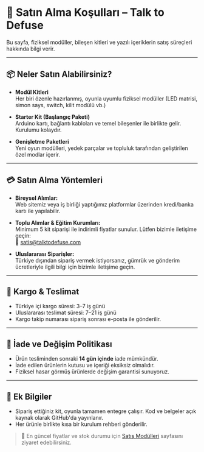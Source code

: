 # 🛒 Satın Alma Koşulları – Talk to Defuse

Bu sayfa, fiziksel modüller, bileşen kitleri ve yazılı içeriklerin satış süreçleri hakkında bilgi verir.

---

## 📦 Neler Satın Alabilirsiniz?

- **Modül Kitleri**  
  Her biri özenle hazırlanmış, oyunla uyumlu fiziksel modüller (LED matrisi, simon says, switch, kilit modülü vb.)

- **Starter Kit (Başlangıç Paketi)**  
  Arduino kartı, bağlantı kabloları ve temel bileşenler ile birlikte gelir. Kurulumu kolaydır.

- **Genişletme Paketleri**  
  Yeni oyun modülleri, yedek parçalar ve topluluk tarafından geliştirilen özel modlar içerir.

---

## 💳 Satın Alma Yöntemleri

- **Bireysel Alımlar:**  
  Web sitemiz veya iş birliği yaptığımız platformlar üzerinden kredi/banka kartı ile yapılabilir.

- **Toplu Alımlar & Eğitim Kurumları:**  
  Minimum 5 kit siparişi ile indirimli fiyatlar sunulur. Lütfen bizimle iletişime geçin:  
  📧 [satis@talktodefuse.com](mailto:satis@talktodefuse.com)

- **Uluslararası Siparişler:**  
  Türkiye dışından sipariş vermek istiyorsanız, gümrük ve gönderim ücretleriyle ilgili bilgi için bizimle iletişime geçin.

---

## 🚚 Kargo & Teslimat

- Türkiye içi kargo süresi: 3–7 iş günü  
- Uluslararası teslimat süresi: 7–21 iş günü  
- Kargo takip numarası sipariş sonrası e-posta ile gönderilir.

---

## 🔁 İade ve Değişim Politikası

- Ürün tesliminden sonraki **14 gün içinde** iade mümkündür.  
- İade edilen ürünlerin kutusu ve içeriği eksiksiz olmalıdır.  
- Fiziksel hasar görmüş ürünlerde değişim garantisi sunuyoruz.

---

## 📌 Ek Bilgiler

- Sipariş ettiğiniz kit, oyunla tamamen entegre çalışır. Kod ve belgeler açık kaynak olarak GitHub'da yayınlanır.  
- Her ürünle birlikte kısa bir kurulum rehberi gönderilir.

> 📎 En güncel fiyatlar ve stok durumu için [Satış Modülleri](full-modules.md) sayfasını ziyaret edebilirsiniz.


